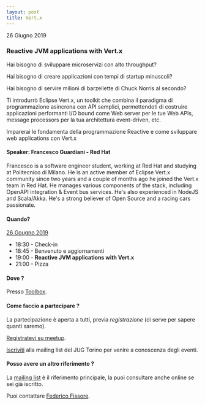 ```yaml
---
layout: post
title: Vert.x
---
```


26 Giugno 2019

### Reactive JVM applications with Vert.x

Hai bisogno di sviluppare microservizi con alto throughput?

Hai bisogno di creare applicazioni con tempi di startup minuscoli?

Hai bisogno di servire milioni di barzellette di Chuck Norris al secondo?

Ti introdurrò Eclipse Vert.x, un toolkit che combina il paradigma di programmazione asincrona con API semplici, permettendoti di costruire applicazioni performanti I/O bound come Web server per le tue Web APIs, message processors per la tua architettura event-driven, etc.

Imparerai le fondamenta della programmazione Reactive e come sviluppare web applications con Vert.x

#### Speaker: Francesco Guardiani - Red Hat

Francesco is a software engineer student, working at Red Hat and studying at Politecnico di Milano. He is an active member of Eclipse Vert.x community since two years and a couple of months ago he joined the Vert.x team in Red Hat. He manages various components of the stack, including OpenAPI integration & Event bus services. He's also experienced in NodeJS and Scala/Akka. He's a strong believer of Open Source and a racing cars passionate.

#### Quando?

<u>26 Gougno 2019</u>

* 18:30 - Check-in
* 18:45 - Benvenuto e aggiornamenti
* 19:00 - **Reactive JVM applications with Vert.x**
* 21:00 - Pizza

#### Dove ?

Presso [Toolbox](/places/toolbox/).

#### Come faccio a partecipare ?

La partecipazione è aperta a tutti, previa *registrazione* (ci serve per 
sapere quanti saremo).

[Registratevi su meetup](https://www.meetup.com/it-IT/JUGTorino/events/261422226/).

[Iscriviti](/subscribe/) alla mailing list del JUG Torino per venire a 
conoscenza degli eventi.

#### Posso avere un altro riferimento ?

La [mailing list](https://groups.yahoo.com/groups/it-torino-java-jug) è il
riferimento principale, la puoi consultare anche online se sei già iscritto.

Puoi contattare [Federico Fissore](/people/federicofissore/).
